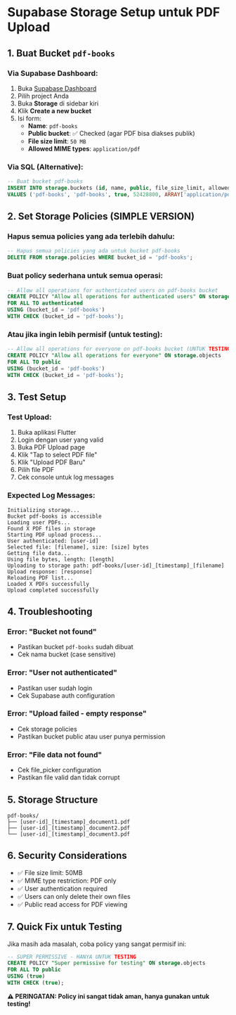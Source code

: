 # Supabase Storage Setup untuk PDF Upload

## 1. Buat Bucket `pdf-books`

### Via Supabase Dashboard:
1. Buka [Supabase Dashboard](https://supabase.com/dashboard)
2. Pilih project Anda
3. Buka **Storage** di sidebar kiri
4. Klik **Create a new bucket**
5. Isi form:
   - **Name**: `pdf-books`
   - **Public bucket**: ✅ Checked (agar PDF bisa diakses publik)
   - **File size limit**: `50 MB`
   - **Allowed MIME types**: `application/pdf`

### Via SQL (Alternative):
```sql
-- Buat bucket pdf-books
INSERT INTO storage.buckets (id, name, public, file_size_limit, allowed_mime_types)
VALUES ('pdf-books', 'pdf-books', true, 52428800, ARRAY['application/pdf']);
```

## 2. Set Storage Policies (SIMPLE VERSION)

### Hapus semua policies yang ada terlebih dahulu:
```sql
-- Hapus semua policies yang ada untuk bucket pdf-books
DELETE FROM storage.policies WHERE bucket_id = 'pdf-books';
```

### Buat policy sederhana untuk semua operasi:
```sql
-- Allow all operations for authenticated users on pdf-books bucket
CREATE POLICY "Allow all operations for authenticated users" ON storage.objects
FOR ALL TO authenticated
USING (bucket_id = 'pdf-books')
WITH CHECK (bucket_id = 'pdf-books');
```

### Atau jika ingin lebih permisif (untuk testing):
```sql
-- Allow all operations for everyone on pdf-books bucket (UNTUK TESTING SAJA)
CREATE POLICY "Allow all operations for everyone" ON storage.objects
FOR ALL TO public
USING (bucket_id = 'pdf-books')
WITH CHECK (bucket_id = 'pdf-books');
```

## 3. Test Setup

### Test Upload:
1. Buka aplikasi Flutter
2. Login dengan user yang valid
3. Buka PDF Upload page
4. Klik "Tap to select PDF file"
5. Klik "Upload PDF Baru"
6. Pilih file PDF
7. Cek console untuk log messages

### Expected Log Messages:
```
Initializing storage...
Bucket pdf-books is accessible
Loading user PDFs...
Found X PDF files in storage
Starting PDF upload process...
User authenticated: [user-id]
Selected file: [filename], size: [size] bytes
Getting file data...
Using file bytes, length: [length]
Uploading to storage path: pdf-books/[user-id]_[timestamp]_[filename]
Upload response: [response]
Reloading PDF list...
Loaded X PDFs successfully
Upload completed successfully
```

## 4. Troubleshooting

### Error: "Bucket not found"
- Pastikan bucket `pdf-books` sudah dibuat
- Cek nama bucket (case sensitive)

### Error: "User not authenticated"
- Pastikan user sudah login
- Cek Supabase auth configuration

### Error: "Upload failed - empty response"
- Cek storage policies
- Pastikan bucket public atau user punya permission

### Error: "File data not found"
- Cek file_picker configuration
- Pastikan file valid dan tidak corrupt

## 5. Storage Structure

```
pdf-books/
├── [user-id]_[timestamp]_document1.pdf
├── [user-id]_[timestamp]_document2.pdf
└── [user-id]_[timestamp]_document3.pdf
```

## 6. Security Considerations

- ✅ File size limit: 50MB
- ✅ MIME type restriction: PDF only
- ✅ User authentication required
- ✅ Users can only delete their own files
- ✅ Public read access for PDF viewing

## 7. Quick Fix untuk Testing

Jika masih ada masalah, coba policy yang sangat permisif ini:

```sql
-- SUPER PERMISSIVE - HANYA UNTUK TESTING
CREATE POLICY "Super permissive for testing" ON storage.objects
FOR ALL TO public
USING (true)
WITH CHECK (true);
```

**⚠️ PERINGATAN: Policy ini sangat tidak aman, hanya gunakan untuk testing!** 